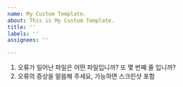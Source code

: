 ```yaml
---
name: My Custom Template.
about: This is My Custom Template.
title: ''
labels: ''
assignees: ''

---
```


1. 오류가 일어난 파일은 어떤 파일입니까? 또 몇 번째 줄 입니까?
2. 오류의 증상을 말씀해 주세요, 가능하면 스크린샷 포함

